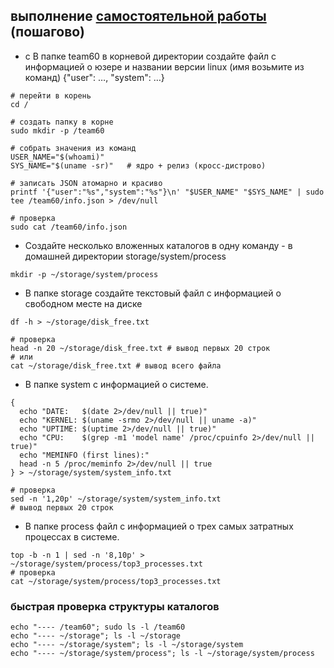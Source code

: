 ## выполнение [самостоятельной работы](task.md) (пошагово)

- с В папке team60 в корневой директории создайте  файл с информацией о юзере и названии версии linux (имя возьмите из команд) {"user": …, "system": …}

```shell
# перейти в корень
cd /

# создать папку в корне
sudo mkdir -p /team60

# собрать значения из команд
USER_NAME="$(whoami)"
SYS_NAME="$(uname -sr)"   # ядро + релиз (кросс-дистрово)

# записать JSON атомарно и красиво
printf '{"user":"%s","system":"%s"}\n' "$USER_NAME" "$SYS_NAME" | sudo tee /team60/info.json > /dev/null

# проверка
sudo cat /team60/info.json
```

- Создайте несколько вложенных каталогов в одну команду - в домашней директории storage/system/process

```shell
mkdir -p ~/storage/system/process   
```
- В папке storage создайте текстовый файл с информацией о свободном месте на диске

```shell
df -h > ~/storage/disk_free.txt

# проверка
head -n 20 ~/storage/disk_free.txt # вывод первых 20 строк
# или
cat ~/storage/disk_free.txt # вывод всего файла
```
- В папке system с информацией о системе.

```shell
{
  echo "DATE:   $(date 2>/dev/null || true)"
  echo "KERNEL: $(uname -srmo 2>/dev/null || uname -a)"
  echo "UPTIME: $(uptime 2>/dev/null || true)"
  echo "CPU:    $(grep -m1 'model name' /proc/cpuinfo 2>/dev/null || true)"
  echo "MEMINFO (first lines):"
  head -n 5 /proc/meminfo 2>/dev/null || true
} > ~/storage/system/system_info.txt

# проверка
sed -n '1,20p' ~/storage/system/system_info.txt
# вывод первых 20 строк
```

- В папке process файл с информацией о трех самых затратных процессах в системе.

```shell
top -b -n 1 | sed -n '8,10p' > ~/storage/system/process/top3_processes.txt
# проверка
cat ~/storage/system/process/top3_processes.txt
```

### быстрая проверка структуры каталогов
```shell
echo "---- /team60"; sudo ls -l /team60
echo "---- ~/storage"; ls -l ~/storage
echo "---- ~/storage/system"; ls -l ~/storage/system
echo "---- ~/storage/system/process"; ls -l ~/storage/system/process
```